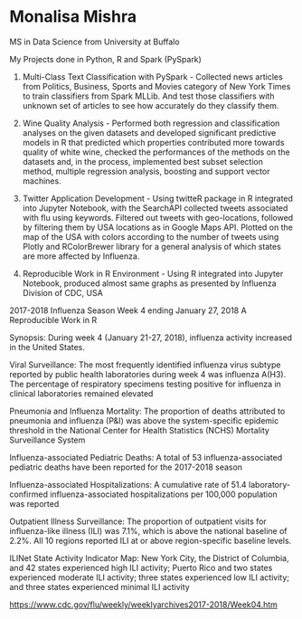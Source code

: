 # Monalisa Mishra

MS in Data Science from University at Buffalo

My Projects done in Python, R and Spark (PySpark)

1. Multi-Class Text Classification with PySpark - Collected news articles from Politics, Business, Sports and Movies category of New York Times to train classifiers from Spark MLLib. And test those classifiers with unknown set of articles to see how accurately do they classify them.

2. Wine Quality Analysis - Performed both regression and classification analyses on the given datasets and developed significant predictive models in R that predicted which properties contributed more towards quality of white wine, checked the performances of the methods on the datasets and, in the process, implemented best subset selection method, multiple regression analysis, boosting and support vector machines.

3. Twitter Application Development - Using twitteR package in R integrated into Jupyter Notebook, with the SearchAPI collected tweets associated with flu using keywords. Filtered out tweets with geo-locations, followed by filtering them by USA locations as in Google Maps API. Plotted on the map of the USA with colors according to the number of tweets using Plotly and RColorBrewer library for a general analysis of which states are more affected by Influenza.

4. Reproducible Work in R Environment - Using R integrated into Jupyter Notebook, produced almost same graphs as presented by Influenza Division of CDC, USA

2017-2018 Influenza Season Week 4 ending January 27, 2018
A Reproducible Work in R

Synopsis: During week 4 (January 21-27, 2018), influenza activity increased in the United States.

Viral Surveillance: The most frequently identified influenza virus subtype reported by public health laboratories during week 4 was influenza A(H3). The percentage of respiratory specimens testing positive for influenza in clinical laboratories remained elevated

Pneumonia and Influenza Mortality: The proportion of deaths attributed to pneumonia and influenza (P&I) was above the system-specific epidemic threshold in the National Center for Health Statistics (NCHS) Mortality Surveillance System

Influenza-associated Pediatric Deaths: A total of 53 influenza-associated pediatric deaths have been reported for the 2017-2018 season

Influenza-associated Hospitalizations: A cumulative rate of 51.4 laboratory-confirmed influenza-associated hospitalizations per 100,000 population was reported

Outpatient Illness Surveillance: The proportion of outpatient visits for influenza-like illness (ILI) was 7.1%, which is above the national baseline of 2.2%. All 10 regions reported ILI at or above region-specific baseline levels.

ILINet State Activity Indicator Map: New York City, the District of Columbia, and 42 states experienced high ILI activity; Puerto Rico and two states experienced moderate ILI activity; three states experienced low ILI activity; and three states experienced minimal ILI activity

https://www.cdc.gov/flu/weekly/weeklyarchives2017-2018/Week04.htm
